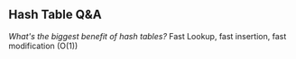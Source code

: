 ## Hash Table Q&A

*What's the biggest benefit of hash tables?*
Fast Lookup, fast insertion, fast modification (O(1))